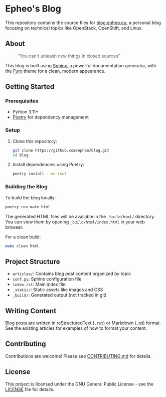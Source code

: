 # Epheo's Blog

This repository contains the source files for [blog.epheo.eu](https://blog.epheo.eu), a personal blog focusing on technical topics like OpenStack, OpenShift, and Linux.

## About

> "You can't unleash new things in closed sources"

This blog is built using [Sphinx](https://www.sphinx-doc.org/), a powerful documentation generator, with the [Furo](https://pradyunsg.me/furo/) theme for a clean, modern appearance.

## Getting Started

### Prerequisites

- Python 3.11+
- [Poetry](https://python-poetry.org/) for dependency management

### Setup

1. Clone this repository:
   ```bash
   git clone https://github.com/epheo/blog.git
   cd blog
   ```

2. Install dependencies using Poetry:
   ```bash
   poetry install --no-root
   ```

### Building the Blog

To build the blog locally:

```bash
poetry run make html
```

The generated HTML files will be available in the `_build/html/` directory. You can view them by opening `_build/html/index.html` in your web browser.

For a clean build:

```bash
make clean html
```

## Project Structure

- `articles/`: Contains blog post content organized by topic
- `conf.py`: Sphinx configuration file
- `index.rst`: Main index file
- `_static/`: Static assets like images and CSS
- `_build/`: Generated output (not tracked in git)

## Writing Content

Blog posts are written in reStructuredText (`.rst`) or Markdown (`.md`) format. See the existing articles for examples of how to format your content.

## Contributing

Contributions are welcome! Please see [CONTRIBUTING.md](CONTRIBUTING.md) for details.

## License

This project is licensed under the GNU General Public License - see the [LICENSE](LICENSE) file for details.
